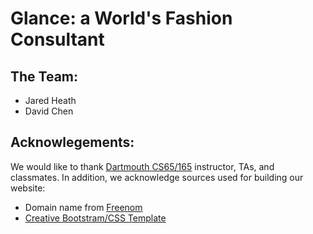 # Glance: a World's Fashion Consultant

## The Team:

* Jared Heath
* David Chen

## Acknowlegements:

We would like to thank [Dartmouth CS65/165](https://www.cs.dartmouth.edu/~campbell/cs65/cs65.html) instructor, TAs, and classmates. In addition, we acknowledge sources used for building our website:

* Domain name from [Freenom](https://my.freenom.com/)
* [Creative Bootstram/CSS Template](https://github.com/volny/creative-theme-jekyll)
